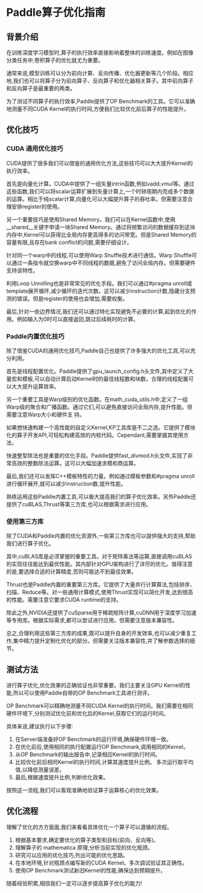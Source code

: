 # Paddle算子优化指南

## 背景介绍

在训练深度学习模型时,算子的执行效率直接影响着整体的训练速度。例如在图像分类任务中,卷积算子的优化就尤为重要。

通常来说,模型训练可以分为前向计算、反向传播、优化器更新等几个阶段。相应地,我们也可以将算子分为前向算子、反向算子和优化器相关算子。其中前向算子和反向算子是最重要的两类。

为了测试不同算子的执行效率,Paddle提供了OP Benchmark的工具。它可以准确地测量不同CUDA Kernel的执行时间,方便我们比较优化前后算子的性能提升。

## 优化技巧

### CUDA 通用优化技巧

CUDA提供了很多我们可以借鉴的通用优化方法,这些技巧可以大大提升Kernel的执行效率。

首先是向量化计算。CUDA中提供了一组矢量intrin函数,例如vadd,vmul等。通过这些函数,我们可以将scalar运算扩展到矢量计算上,一个时钟周期内完成多个数据的运算。相比于纯scalar计算,向量化可以大幅提升算子的吞吐率。但需要注意合理安排register的使用。

另一个重要技巧是使用Shared Memory。我们可以在Kernel函数中,使用__shared__关键字申请一块Shared Memory。通过将频繁访问的数据缓存到这块内存中,Kernel可以获得比全局内存更高得多的访问带宽。但是Shared Memory的容量有限,且存在bank conflict的问题,需要仔细设计。

针对同一个warp中的线程,可以使用Warp Shuffle技术进行通信。Warp Shuffle可以通过一条指令就交换warp中不同线程的数据,避免了访问全局内存。但需要硬件支持该特性。

利用Loop Unrolling也是非常常见的优化手段。我们可以通过#pragma unroll或template展开循环,减少循环的迭代次数。这可以减少instruction计数,隐藏分支预测的错误。但是register的使用也会增加,需要权衡。

最后,针对一些边界情况,我们还可以通过特化实现避免不必要的计算,起到优化的作用。例如输入为0时可以直接返回,跳过后续耗时的计算。

### Paddle内置优化技巧

除了借鉴CUDA的通用优化技巧,Paddle自己也提供了许多强大的优化工具,可以充分利用。

首先是线程配置优化。Paddle提供了gpu_launch_config.h头文件,其中定义了大量宏和模板,可以自动计算启动Kernel时的最佳线程数和块数。合理的线程配置可以大大提升运算效率。

另一个重要工具是Warp级别的优化函数。在math_cuda_utils.h中,定义了一组Warp级的聚合和广播函数。通过它们,可以避免直接访问全局内存,提升性能。但需要注意Warp大小和硬件支
持。

如果想快速构建一个高性能的自定义Kernel,KP工具库是不二之选。它提供了模块化的算子开发API,可轻松构建高效的内核代码。Cependant,需要掌握其使用方法。

快速整型除法也是重要的优化手段。Paddle提供fast_divmod.h头文件,实现了非常高效的整数除法运算。这可以大幅加速求模和商运算。

最后,我们还可以发挥C++模板特性的力量。例如通过模板参数和#pragma unroll进行循环展开,就可以减少instruction数,提升性能。

熟练运用这些Paddle内置工具,可以极大提高我们的算子优化效率。另外Paddle还提供了cuBLAS,Thrust等第三方库,也可以根据需求进行应用。

### 使用第三方库

除了CUDA和Paddle内置的优化资源外,一些第三方库也可以提供强大的支持,帮助我们进行算子优化。

其中,cuBLAS库是必须掌握的重要工具。对于矩阵乘法等运算,直接调用cuBLAS的实现往往能达到最优性能。其内部针对GPU架构进行了详尽的优化。值得注意的是,要选择合适的计算精度,否则可能达不到最佳效果。

Thrust也是Paddle内置的重要第三方库。它提供了大量并行计算算法,包括排序、扫描、Reduce等。对一些通用计算模式,使用Thrust实现可以简化开发,达到很高的性能。需要注意它要求CUDA runtime的支持。

除此之外,NVIDIA还提供了cuSparse用于稀疏矩阵计算,cuDNN用于深度学习加速等专用库。根据实际需求,都可以尝试进行应用。但需要注意版本兼容性。

总之,合理利用这些第三方库的成果,既可以提升自身的开发效率,也可以减少重复工作,集中精力提升定制化优化的部分。但需要关注版本兼容性,并了解参数选择的细节。

## 测试方法

进行算子优化,优化效果的正确验证也非常重要。我们主要关注GPU Kernel的性能,所以可以使用Paddle自带的OP Benchmark工具进行测评。

OP Benchmark可以精确地测量不同CUDA Kernel的执行时间。我们需要在相同硬件环境下,分别测试优化前和优化后的Kernel,获取它们的运行时间。

具体来说,建议执行以下步骤:

1. 在Server端准备好OP Benchmark的运行环境,确保硬件环境一致。
2. 在优化前后,使用相同的执行配置运行OP Benchmark,调用相同的Kernel。
3. 从OP Benchmark的输出报告中,记录相应Kernel的执行时间。
4. 比较优化前后相同Kernel的执行时间,计算其速度提升比例。
多次运行取平均值,以降低测量误差。
5. 最后,根据速度提升比例,判断优化效果。

按照这一流程,我们可以客观准确地验证算子运算核心的优化效果。

## 优化流程

理解了优化的方方面面,我们来看看具体优化一个算子可以遵循的流程。

1. 根据基本要求,确定要优化的算子类型和目标(前向、反向等)。
2. 理解算子的 mathematica 原理,分析当前实现的优化瓶颈。
3. 研究可以应用的优化技巧,列出可能的优化思路。
4. 在本地环境,针对瓶颈点编写新的CUDA Kernel。多次调试验证其正确性。
5. 使用OP Benchmark测试新旧Kernel的性能,确保达到预期提升。

随着经验积累,相信我们一定可以逐步提高算子优化的能力!


